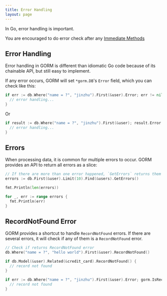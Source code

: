 ```yaml
---
title: Error Handling
layout: page
---
```


In Go, error handling is important.

You are encouraged to do error check after any [Immediate Methods](method_chaining.html#Immediate-Methods)

## Error Handling

Error handling in GORM is different than idiomatic Go code because of its chainable API, but still easy to implement.

If any error occurs, GORM will set `*gorm.DB`'s `Error` field, which you can check like this:

```go
if err := db.Where("name = ?", "jinzhu").First(&user).Error; err != nil {
  // error handling...
}
```

Or

```go
if result := db.Where("name = ?", "jinzhu").First(&user); result.Error != nil {
  // error handling...
}
```

## Errors

When processing data, it is common for multiple errors to occur. GORM provides an API to return all errors as a slice:

```go
// If there are more than one error happened, `GetErrors` returns them as `[]error`
errors := db.First(&user).Limit(10).Find(&users).GetErrors()

fmt.Println(len(errors))

for _, err := range errors {
  fmt.Println(err)
}
```

## RecordNotFound Error

GORM provides a shortcut to handle `RecordNotFound` errors. If there are several errors, it will check if any of them is a `RecordNotFound` error.

```go
// Check if returns RecordNotFound error
db.Where("name = ?", "hello world").First(&user).RecordNotFound()

if db.Model(&user).Related(&credit_card).RecordNotFound() {
  // record not found
}

if err := db.Where("name = ?", "jinzhu").First(&user).Error; gorm.IsRecordNotFoundError(err) {
  // record not found
}
```
